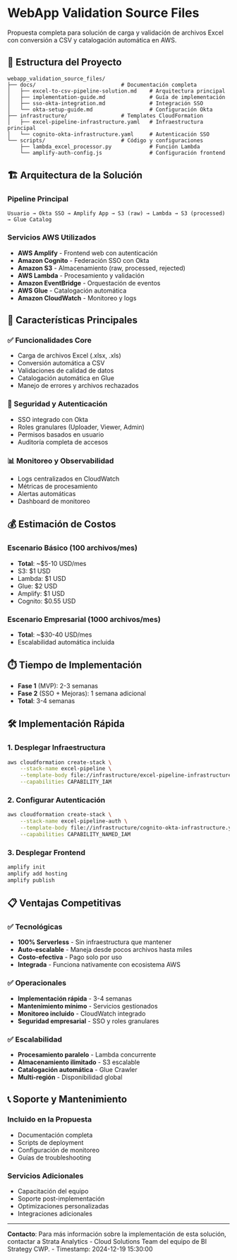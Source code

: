 # WebApp Validation Source Files

Propuesta completa para solución de carga y validación de archivos Excel con conversión a CSV y catalogación automática en AWS.

## 📁 Estructura del Proyecto

```
webapp_validation_source_files/
├── docs/                           # Documentación completa
│   ├── excel-to-csv-pipeline-solution.md    # Arquitectura principal
│   ├── implementation-guide.md              # Guía de implementación
│   ├── sso-okta-integration.md              # Integración SSO
│   └── okta-setup-guide.md                  # Configuración Okta
├── infrastructure/                 # Templates CloudFormation
│   ├── excel-pipeline-infrastructure.yaml   # Infraestructura principal
│   └── cognito-okta-infrastructure.yaml     # Autenticación SSO
└── scripts/                        # Código y configuraciones
    ├── lambda_excel_processor.py            # Función Lambda
    └── amplify-auth-config.js               # Configuración frontend
```

## 🏗️ Arquitectura de la Solución

### Pipeline Principal
```
Usuario → Okta SSO → Amplify App → S3 (raw) → Lambda → S3 (processed) → Glue Catalog
```

### Servicios AWS Utilizados
- **AWS Amplify** - Frontend web con autenticación
- **Amazon Cognito** - Federación SSO con Okta
- **Amazon S3** - Almacenamiento (raw, processed, rejected)
- **AWS Lambda** - Procesamiento y validación
- **Amazon EventBridge** - Orquestación de eventos
- **AWS Glue** - Catalogación automática
- **Amazon CloudWatch** - Monitoreo y logs

## 🚀 Características Principales

### ✅ Funcionalidades Core
- Carga de archivos Excel (.xlsx, .xls)
- Conversión automática a CSV
- Validaciones de calidad de datos
- Catalogación automática en Glue
- Manejo de errores y archivos rechazados

### 🔐 Seguridad y Autenticación
- SSO integrado con Okta
- Roles granulares (Uploader, Viewer, Admin)
- Permisos basados en usuario
- Auditoría completa de accesos

### 📊 Monitoreo y Observabilidad
- Logs centralizados en CloudWatch
- Métricas de procesamiento
- Alertas automáticas
- Dashboard de monitoreo

## 💰 Estimación de Costos

### Escenario Básico (100 archivos/mes)
- **Total**: ~$5-10 USD/mes
- S3: $1 USD
- Lambda: $1 USD
- Glue: $2 USD
- Amplify: $1 USD
- Cognito: $0.55 USD

### Escenario Empresarial (1000 archivos/mes)
- **Total**: ~$30-40 USD/mes
- Escalabilidad automática incluida

## ⏱️ Tiempo de Implementación

- **Fase 1** (MVP): 2-3 semanas
- **Fase 2** (SSO + Mejoras): 1 semana adicional
- **Total**: 3-4 semanas

## 🛠️ Implementación Rápida

### 1. Desplegar Infraestructura
```bash
aws cloudformation create-stack \
    --stack-name excel-pipeline \
    --template-body file://infrastructure/excel-pipeline-infrastructure.yaml \
    --capabilities CAPABILITY_IAM
```

### 2. Configurar Autenticación
```bash
aws cloudformation create-stack \
    --stack-name excel-pipeline-auth \
    --template-body file://infrastructure/cognito-okta-infrastructure.yaml \
    --capabilities CAPABILITY_NAMED_IAM
```

### 3. Desplegar Frontend
```bash
amplify init
amplify add hosting
amplify publish
```

## 📋 Ventajas Competitivas

### ✅ Tecnológicas
- **100% Serverless** - Sin infraestructura que mantener
- **Auto-escalable** - Maneja desde pocos archivos hasta miles
- **Costo-efectiva** - Pago solo por uso
- **Integrada** - Funciona nativamente con ecosistema AWS

### ✅ Operacionales
- **Implementación rápida** - 3-4 semanas
- **Mantenimiento mínimo** - Servicios gestionados
- **Monitoreo incluido** - CloudWatch integrado
- **Seguridad empresarial** - SSO y roles granulares

### ✅ Escalabilidad
- **Procesamiento paralelo** - Lambda concurrente
- **Almacenamiento ilimitado** - S3 escalable
- **Catalogación automática** - Glue Crawler
- **Multi-región** - Disponibilidad global

## 📞 Soporte y Mantenimiento

### Incluido en la Propuesta
- Documentación completa
- Scripts de deployment
- Configuración de monitoreo
- Guías de troubleshooting

### Servicios Adicionales
- Capacitación del equipo
- Soporte post-implementación
- Optimizaciones personalizadas
- Integraciones adicionales

---

**Contacto**: Para más información sobre la implementación de esta solución, contactar a Strata Analytics - Cloud Solutions Team del equipo de BI Strategy CWP. - Timestamp: 2024-12-19 15:30:00